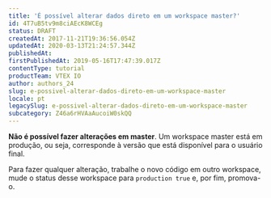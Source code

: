 ```yaml
---
title: 'É possível alterar dados direto em um workspace master?'
id: 4T7uB5tv9m8ciAEcK8WCEg
status: DRAFT
createdAt: 2017-11-21T19:36:56.054Z
updatedAt: 2020-03-13T21:24:57.344Z
publishedAt: 
firstPublishedAt: 2019-05-16T17:47:39.017Z
contentType: tutorial
productTeam: VTEX IO
author: authors_24
slug: e-possivel-alterar-dados-direto-em-um-workspace-master
locale: pt
legacySlug: e-possivel-alterar-dados-direto-em-um-workspace-master
subcategory: Z46a6rHVAaAucoiW0skQQ
---
```


__Não é possível fazer alterações em master__. Um workspace master está em produção, ou seja, corresponde à versão que está disponível para o usuário final. 

Para fazer qualquer alteração, trabalhe o novo código em outro workspace, mude o status desse workspace para `production true` e, por fim, promova-o.
